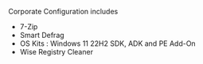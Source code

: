 Corporate Configuration includes

- 7-Zip
- Smart Defrag
- OS Kits : Windows 11 22H2 SDK, ADK and PE Add-On
- Wise Registry Cleaner
